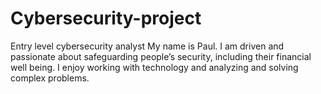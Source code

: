 # Cybersecurity-project
Entry level cybersecurity analyst
My name is Paul. I am driven and passionate about safeguarding people’s security, including their financial well being. I enjoy working with technology and analyzing and solving complex problems.
